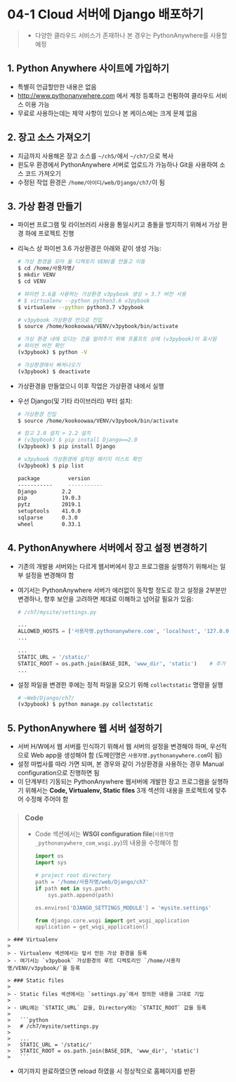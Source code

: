 # 04-1 Cloud 서버에 Django 배포하기

> - 다양한 클라우드 서비스가 존재하나 본 경우는 PythonAnywhere를 사용할 예정



## 1. Python Anywhere 사이트에 가입하기

- 특별히 언급할만한 내용은 없음
- http://www.pythonanywhere.com 에서 계정 등록하고 컨펌하여 클라우드 서비스 이용 가능
- 무료로 사용하는데는 제약 사항이 있으나 본 케이스에는 크게 문제 없음



## 2. 장고 소스 가져오기

- 지금까지 사용해온 장고 소스를 `~/ch5/`에서 `~/ch7/`으로 복사
- 윈도우 환경에서  PythonAnywhere 서버로 업로드가 가능하나 Git을 사용하여 소스 코드 가져오기
- 수정된 작업 환경은 `/home/아이디/web/Django/ch7/`이 됨



## 3. 가상 환경 만들기

- 파이썬 프로그램 및 라이브러리 사용을 통일시키고 충돌을 방지하기 위해서 가상 환경 하에 프로젝트 진행

- 리눅스 상 파이썬 3.6 가상환경은 아래와 같이 생성 가능:

  ```bash
  # 가상 환경을 모아 둘 디렉토리 VENV를 만들고 이동
  $ cd /home/사용자명/
  $ mkdir VENV
  $ cd VENV
  
  # 파이썬 3.6을 사용하는 가상환경 v3pybook 생성 > 3.7 버전 사용
  # $ virtualenv --python python3.6 v3pybook
  $ virtualenv --python python3.7 v3pybook
  
  # v3pybook 가상환경 안으로 진입
  $ source /home/kookoowaa/VENV/v3pybook/bin/activate
  
  # 가상 환경 내에 있다는 것을 알려주기 위해 프롬프트 상에 (v3pybook)이 표시됨
  # 파이썬 버전 확인
  (v3pybook) $ python -V
  
  # 가상환경에서 빠져나오기
  (v3pybook) $ deactivate
  ```

- 가상환경을 만들었으니 이후 작업은 가상환경 내에서 실행

- 우선 Django(및 기타 라이브러리) 부터 설치:

  ```bash
  # 가상환경 진입
  $ source /home/kookoowaa/VENV/v3pybook/bin/activate
  
  # 장고 2.0 설치 > 2.2 설치
  # (v3pybook) $ pip install Django==2.0
  (v3pybook) $ pip install Django
  
  # v3pybook 가상환경에 설치된 패키지 리스트 확인
  (v3pybook) $ pip list
  
  package		  version
  -----------	  -----------
  Django        2.2
  pip           19.0.3
  pytz          2019.1
  setuptools    41.0.0
  sqlparse      0.3.0
  wheel         0.33.1
  ```



## 4. PythonAnywhere 서버에서 장고 설정 변경하기

- 기존의 개발용 서버와는 다르게 웹서버에서 장고 프로그램을 실행하기 위해서는 일부 설정을 변경해야 함

- 여기서는 PythonAnywhere 서버가 에러없이 동작할 정도로 장고 설정을 2부분만 변경하나, 향후 보안을 고려하면 제대로 이해하고 넘어갈 필요가 있음:

  ```python
  # /ch7/mysite/settings.py
  
  ...
  ALLOWED_HOSTS = ['사용자명.pythonanywhere.com', 'localhost', '127.0.0.1']    # 추가
  ...
  
  ...
  STATIC_URL = '/static/'
  STATIC_ROOT = os.path.join(BASE_DIR, 'www_dir', 'static')    # 추가
  ...
  ```

- 설정 파일을 변경한 후에는 정적 파일을 모으기 위해 `collectstatic` 명령을 실행

  ```bash
  # ~Web/Django/ch7/
  (v3pybook) $ python manage.py collectstatic
  ```



## 5. PythonAnywhere 웹 서버 설정하기

- 서버 H/W에서 웹 서버를  인식하기 위해서 웹 서버의 설정을 변경해야 하며, 우선적으로 Web app을 생성해야 함 (도메인명은 `사용자명.pythonanywhere.com`이 됨)
- 설정 마법사를 따라 가면 되며, 본 경우와 같이 가상환경을 사용하는 경우 Manual configuration으로 진행하면 됨
- 이 단계부터 기동되는 PythonAnywhere 웹서버에 개발한 장고 프로그램을 실행하기 위해서는 **Code, Virtualenv, Static files** 3개 섹션의 내용을 프로젝트에 맞추어 수정해 주어야 함

> ### Code
>
> - Code 섹션에서는 **WSGI configuration file**(`사용자명_pythonanywhere_com_wsgi.py`)의 내용을 수정해야 함
>
>   ```python
>   import os
>   import sys
>   
>   # project root directory
>   path = '/home/사용자명/web/Django/ch7'
>   if path not in sys.path:
>       sys.path.append(path)
>   
>   os.environ['DJANGO_SETTINGS_MODULE'] = 'mysite.settings'
>   
>   from django.core.wsgi import get_wsgi_application
>   application = get_wsgi_application()
>   ```

	> ### Virtualenv
	>
	> - Virtualenv 섹션에서는 앞서 만든 가상 환경을 등록
	> - 여기서는 `v3pybook` 가상환경의 루트 디렉토리인 `/home/사용자명/VENV/v3pybook/`을 등록

	> ### Static files
	>
	> - Static files 섹션에서는 `settings.py`에서 정의한 내용을 그대로 기입
	>
	> - URL에는 `STATIC_URL` 값을, Directory에는 `STATIC_ROOT` 값을 등록
	>
	>   ```python
	>   # /ch7/mysite/settings.py
	>   
	>   ...
	>   STATIC_URL = '/static/'
	>   STATIC_ROOT = os.path.join(BASE_DIR, 'www_dir', 'static')
	>   ```

- 여기까지 완료하였으면 reload 하였을 시 정상적으로 홈페이지를 반환

